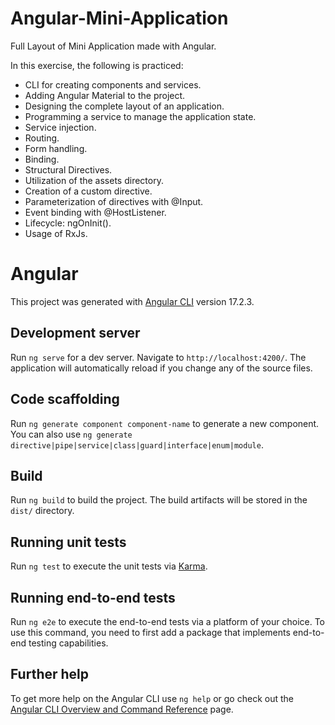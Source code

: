 # Angular-Mini-Application
Full Layout of Mini Application made with Angular.

In this exercise, the following is practiced:

- CLI for creating components and services.
- Adding Angular Material to the project.
- Designing the complete layout of an application.
- Programming a service to manage the application state.
- Service injection.
- Routing.
- Form handling.
- Binding.
- Structural Directives.
- Utilization of the assets directory.
- Creation of a custom directive.
- Parameterization of directives with @Input.
- Event binding with @HostListener.
- Lifecycle: ngOnInit().
- Usage of RxJs.
  
# Angular

This project was generated with [Angular CLI](https://github.com/angular/angular-cli) version 17.2.3.

## Development server

Run `ng serve` for a dev server. Navigate to `http://localhost:4200/`. The application will automatically reload if you change any of the source files.

## Code scaffolding

Run `ng generate component component-name` to generate a new component. You can also use `ng generate directive|pipe|service|class|guard|interface|enum|module`.

## Build

Run `ng build` to build the project. The build artifacts will be stored in the `dist/` directory.

## Running unit tests

Run `ng test` to execute the unit tests via [Karma](https://karma-runner.github.io).

## Running end-to-end tests

Run `ng e2e` to execute the end-to-end tests via a platform of your choice. To use this command, you need to first add a package that implements end-to-end testing capabilities.

## Further help

To get more help on the Angular CLI use `ng help` or go check out the [Angular CLI Overview and Command Reference](https://angular.io/cli) page.
